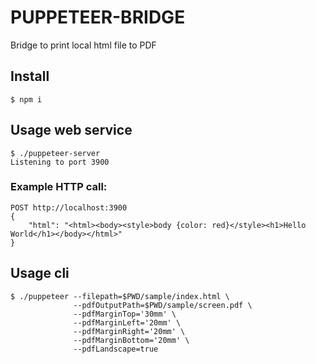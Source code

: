 # PUPPETEER-BRIDGE

Bridge to print local html file to PDF

## Install

```shell script
$ npm i
```

## Usage web service

```shell script
$ ./puppeteer-server
Listening to port 3900
```
 
### Example HTTP call:

```http request
POST http://localhost:3900
{
    "html": "<html><body><style>body {color: red}</style><h1>Hello World</h1></body></html>"
}
```

## Usage cli

```shell script
$ ./puppeteer --filepath=$PWD/sample/index.html \
              --pdfOutputPath=$PWD/sample/screen.pdf \
              --pdfMarginTop='30mm' \
              --pdfMarginLeft='20mm' \
              --pdfMarginRight='20mm' \
              --pdfMarginBottom='20mm' \
              --pdfLandscape=true
```
